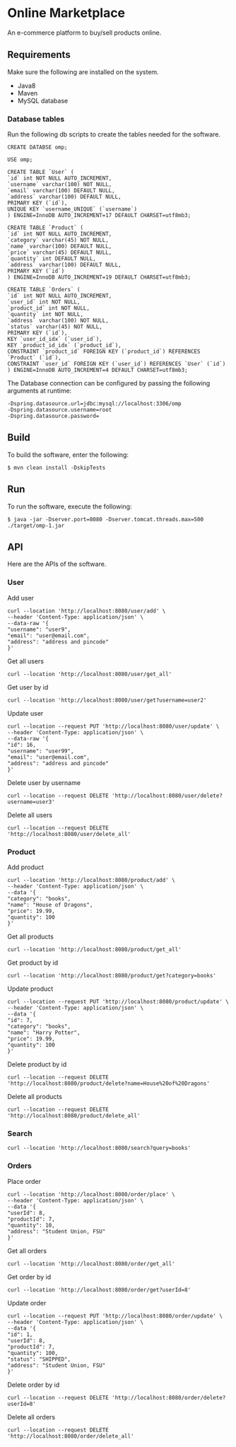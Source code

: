 # Online Marketplace

An e-commerce platform to buy/sell products online.

## Requirements
Make sure the following are installed on the system.
* Java8
* Maven
* MySQL database

### Database tables
Run the following db scripts to create the tables needed for the software.

    CREATE DATABSE omp;

    USE omp;

    CREATE TABLE `User` (
    `id` int NOT NULL AUTO_INCREMENT,
    `username` varchar(100) NOT NULL,
    `email` varchar(100) DEFAULT NULL,
    `address` varchar(100) DEFAULT NULL,
    PRIMARY KEY (`id`),
    UNIQUE KEY `username_UNIQUE` (`username`)
    ) ENGINE=InnoDB AUTO_INCREMENT=17 DEFAULT CHARSET=utf8mb3;

    CREATE TABLE `Product` (
    `id` int NOT NULL AUTO_INCREMENT,
    `category` varchar(45) NOT NULL,
    `name` varchar(100) DEFAULT NULL,
    `price` varchar(45) DEFAULT NULL,
    `quantity` int DEFAULT NULL,
    `address` varchar(100) DEFAULT NULL,
    PRIMARY KEY (`id`)
    ) ENGINE=InnoDB AUTO_INCREMENT=19 DEFAULT CHARSET=utf8mb3;

    CREATE TABLE `Orders` (
    `id` int NOT NULL AUTO_INCREMENT,
    `user_id` int NOT NULL,
    `product_id` int NOT NULL,
    `quantity` int NOT NULL,
    `address` varchar(100) NOT NULL,
    `status` varchar(45) NOT NULL,
    PRIMARY KEY (`id`),
    KEY `user_id_idx` (`user_id`),
    KEY `product_id_idx` (`product_id`),
    CONSTRAINT `product_id` FOREIGN KEY (`product_id`) REFERENCES `Product` (`id`),
    CONSTRAINT `user_id` FOREIGN KEY (`user_id`) REFERENCES `User` (`id`)
    ) ENGINE=InnoDB AUTO_INCREMENT=4 DEFAULT CHARSET=utf8mb3;

The Database connection can be configured by passing the following arguments at runtime:

    -Dspring.datasource.url=jdbc:mysql://localhost:3306/omp
    -Dspring.datasource.username=root
    -Dspring.datasource.password=


## Build
To build the software, enter the following:
```command line
$ mvn clean install -DskipTests
```

## Run
To run the software, execute the following:
```command line
$ java -jar -Dserver.port=8080 -Dserver.tomcat.threads.max=500 ./target/omp-1.jar
```

## API
Here are the APIs of the software.

### User
Add user

    curl --location 'http://localhost:8080/user/add' \
    --header 'Content-Type: application/json' \
    --data-raw '{
    "username": "user9",
    "email": "user@email.com",
    "address": "address and pincode"
    }'

Get all users

    curl --location 'http://localhost:8080/user/get_all'

Get user by id

    curl --location 'http://localhost:8080/user/get?username=user2'

Update user

    curl --location --request PUT 'http://localhost:8080/user/update' \
    --header 'Content-Type: application/json' \
    --data-raw '{
    "id": 16,
    "username": "user99",
    "email": "user@email.com",
    "address": "address and pincode"
    }'

Delete user by username

    curl --location --request DELETE 'http://localhost:8080/user/delete?username=user3'

Delete all users

    curl --location --request DELETE 'http://localhost:8080/user/delete_all'

### Product
Add product

    curl --location 'http://localhost:8080/product/add' \
    --header 'Content-Type: application/json' \
    --data '{
    "category": "books",
    "name": "House of Dragons",
    "price": 19.99,
    "quantity": 100
    }'

Get all products

    curl --location 'http://localhost:8080/product/get_all'

Get product by id

    curl --location 'http://localhost:8080/product/get?category=books'

Update product

    curl --location --request PUT 'http://localhost:8080/product/update' \
    --header 'Content-Type: application/json' \
    --data '{
    "id": 7,
    "category": "books",
    "name": "Harry Potter",
    "price": 19.99,
    "quantity": 100
    }'

Delete product by id

    curl --location --request DELETE 'http://localhost:8080/product/delete?name=House%20of%20Dragons'

Delete all products

    curl --location --request DELETE 'http://localhost:8080/product/delete_all'

### Search
    curl --location 'http://localhost:8080/search?query=books'

### Orders
Place order

    curl --location 'http://localhost:8080/order/place' \
    --header 'Content-Type: application/json' \
    --data '{
    "userId": 8,
    "productId": 7,
    "quantity": 10,
    "address": "Student Union, FSU"
    }'

Get all orders

    curl --location 'http://localhost:8080/order/get_all'

Get order by id

    curl --location 'http://localhost:8080/order/get?userId=8'

Update order

    curl --location --request PUT 'http://localhost:8080/order/update' \
    --header 'Content-Type: application/json' \
    --data '{
    "id": 1,
    "userId": 8,
    "productId": 7,
    "quantity": 100,
    "status": "SHIPPED",
    "address": "Student Union, FSU"
    }'

Delete order by id

    curl --location --request DELETE 'http://localhost:8080/order/delete?userId=8'

Delete all orders

    curl --location --request DELETE 'http://localhost:8080/order/delete_all'

